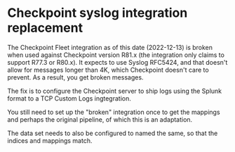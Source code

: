 # Checkpoint syslog integration replacement

The Checkpoint Fleet integration as of this date (2022-12-13) is broken when used against Checkpoint version R81.x (the integration only claims to support R77.3 or R80.x). It expects to use Syslog RFC5424, and that doesn't allow for messages longer than 4K, which Checkpoint doesn't care to prevent. As a result, you get broken messages.

The fix is to configure the Checkpoint server to ship logs using the Splunk format to a TCP Custom Logs ingtegration.

You still need to set up the "broken" integration once to get the mappings and perhaps the original pipeline, of which this is
an adaptation.

The data set needs to also be configured to named the same, so that the indices and mappings match.
